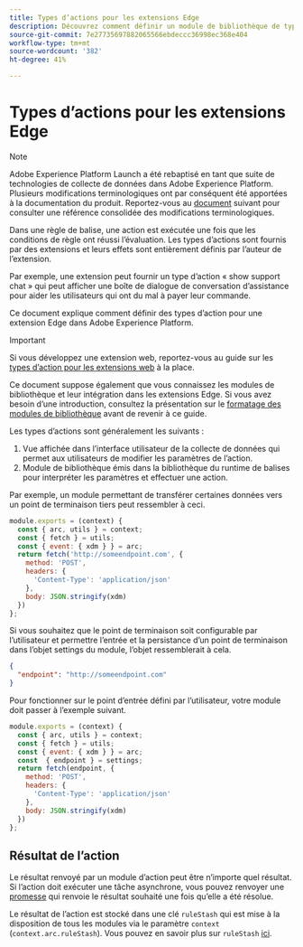 ```yaml
---
title: Types d’actions pour les extensions Edge
description: Découvrez comment définir un module de bibliothèque de type action pour une extension de balise dans une propriété edge.
source-git-commit: 7e27735697882065566ebdeccc36998ec368e404
workflow-type: tm+mt
source-wordcount: '382'
ht-degree: 41%

---
```


# Types d’actions pour les extensions Edge

>[!NOTE]
>
>Adobe Experience Platform Launch a été rebaptisé en tant que suite de technologies de collecte de données dans Adobe Experience Platform. Plusieurs modifications terminologiques ont par conséquent été apportées à la documentation du produit. Reportez-vous au [document](../../term-updates.md) suivant pour consulter une référence consolidée des modifications terminologiques.

Dans une règle de balise, une action est exécutée une fois que les conditions de règle ont réussi l’évaluation. Les types d’actions sont fournis par des extensions et leurs effets sont entièrement définis par l’auteur de l’extension.

Par exemple, une extension peut fournir un type d’action « show support chat » qui peut afficher une boîte de dialogue de conversation d’assistance pour aider les utilisateurs qui ont du mal à payer leur commande.

Ce document explique comment définir des types d’action pour une extension Edge dans Adobe Experience Platform.

>[!IMPORTANT]
>
>Si vous développez une extension web, reportez-vous au guide sur les [types d’action pour les extensions web](../web/action-types.md) à la place.
>
>Ce document suppose également que vous connaissez les modules de bibliothèque et leur intégration dans les extensions Edge. Si vous avez besoin d’une introduction, consultez la présentation sur le [formatage des modules de bibliothèque](./format.md) avant de revenir à ce guide.

Les types d’actions sont généralement les suivants :

1. Vue affichée dans l’interface utilisateur de la collecte de données qui permet aux utilisateurs de modifier les paramètres de l’action.
2. Module de bibliothèque émis dans la bibliothèque du runtime de balises pour interpréter les paramètres et effectuer une action.

Par exemple, un module permettant de transférer certaines données vers un point de terminaison tiers peut ressembler à ceci.

```js
module.exports = (context) {
  const { arc, utils } = context;
  const { fetch } = utils;
  const { event: { xdm } } = arc;
  return fetch('http://someendpoint.com', {
    method: 'POST',
    headers: {
      'Content-Type': 'application/json'
    },
    body: JSON.stringify(xdm)
  })
};
```

Si vous souhaitez que le point de terminaison soit configurable par l’utilisateur et permettre l’entrée et la persistance d’un point de terminaison dans l’objet settings du module, l’objet ressemblerait à cela.

```json
{
  "endpoint": "http://someendpoint.com"
}
```

Pour fonctionner sur le point d’entrée défini par l’utilisateur, votre module doit passer à l’exemple suivant.

```js
module.exports = (context) {
  const { arc, utils } = context;
  const { fetch } = utils;
  const { event: { xdm } } = arc;
  const  { endpoint } = settings;
  return fetch(endpoint, {
    method: 'POST',
    headers: {
      'Content-Type': 'application/json'
    },
    body: JSON.stringify(xdm)
  })
};
```

## Résultat de l’action

Le résultat renvoyé par un module d’action peut être n’importe quel résultat. Si l’action doit exécuter une tâche asynchrone, vous pouvez renvoyer une [promesse](https://developer.mozilla.org/fr-FR/docs/Web/JavaScript/Reference/Global_Objects/Promise) qui renvoie le résultat souhaité une fois qu’elle a été résolue.

Le résultat de l’action est stocké dans une clé `ruleStash` qui est mise à la disposition de tous les modules via le paramètre `context` (`context.arc.ruleStash`). Vous pouvez en savoir plus sur `ruleStash` [ici](./context.md#rulestash).
